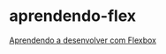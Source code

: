 # aprendendo-flex
[Aprendendo a desenvolver com Flexbox](https://frantend.github.io/aprendendo-flex/)

